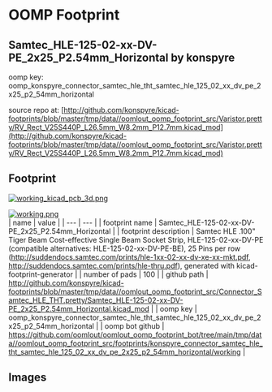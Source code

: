 # OOMP Footprint  
## Samtec_HLE-125-02-xx-DV-PE_2x25_P2.54mm_Horizontal  by konspyre  
  
oomp key: oomp_konspyre_connector_samtec_hle_tht_samtec_hle_125_02_xx_dv_pe_2x25_p2_54mm_horizontal  
  
source repo at: [http://github.com/konspyre/kicad-footprints/blob/master/tmp/data//oomlout_oomp_footprint_src/Varistor.pretty/RV_Rect_V25S440P_L26.5mm_W8.2mm_P12.7mm.kicad_mod](http://github.com/konspyre/kicad-footprints/blob/master/tmp/data//oomlout_oomp_footprint_src/Varistor.pretty/RV_Rect_V25S440P_L26.5mm_W8.2mm_P12.7mm.kicad_mod)  
## Footprint  
  
[![working_kicad_pcb_3d.png](working_kicad_pcb_3d_600.png)](working_kicad_pcb_3d.png)  
  
[![working.png](working_600.png)](working.png)  
| name | value | 
| --- | --- | 
| footprint name | Samtec_HLE-125-02-xx-DV-PE_2x25_P2.54mm_Horizontal | 
| footprint description | Samtec HLE .100" Tiger Beam Cost-effective Single Beam Socket Strip, HLE-125-02-xx-DV-PE (compatible alternatives: HLE-125-02-xx-DV-PE-BE), 25 Pins per row (http://suddendocs.samtec.com/prints/hle-1xx-02-xx-dv-xe-xx-mkt.pdf, http://suddendocs.samtec.com/prints/hle-thru.pdf), generated with kicad-footprint-generator | 
| number of pads | 100 | 
| github path | http://github.com/konspyre/kicad-footprints/blob/master/tmp/data//oomlout_oomp_footprint_src/Connector_Samtec_HLE_THT.pretty/Samtec_HLE-125-02-xx-DV-PE_2x25_P2.54mm_Horizontal.kicad_mod | 
| oomp key | oomp_konspyre_connector_samtec_hle_tht_samtec_hle_125_02_xx_dv_pe_2x25_p2_54mm_horizontal | 
| oomp bot github | https://github.com/oomlout/oomlout_oomp_footprint_bot/tree/main/tmp/data//oomlout_oomp_footprint_src/footprints/konspyre_connector_samtec_hle_tht_samtec_hle_125_02_xx_dv_pe_2x25_p2_54mm_horizontal/working | 
## Images  

